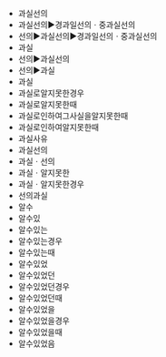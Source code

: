 - 과실선의
- 과실선의▶️경과일선의ㆍ중과실선의
- 선의▶️과실선의▶️경과일선의ㆍ중과실선의
- 과실
- 선의▶️과실선의
- 선의▶️과실
- 과실
- 과실로알지못한경우
- 과실로알지못한때
- 과실로인하여그사실을알지못한때
- 과실로인하여알지못한때
- 과실사유
- 과실선의
- 과실ㆍ선의
- 과실ㆍ알지못한
- 과실ㆍ알지못한경우
- 선의과실
- 알수
- 알수있
- 알수있는
- 알수있는경우
- 알수있는때
- 알수있었
- 알수있었던
- 알수있었던경우
- 알수있었던때
- 알수있었을
- 알수있었을경우
- 알수있었을때
- 알수있었음
